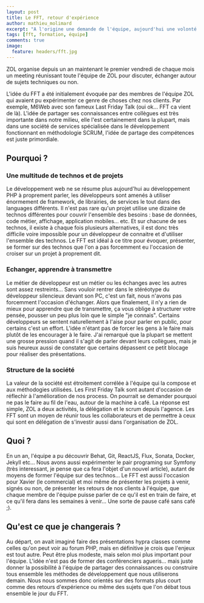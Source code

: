 ```yaml
---
layout: post
title: Le FFT, retour d'expérience
author: mathieu_molimard
excerpt: "A l'origine une demande de l'équipe, aujourd'hui une volonté de ma part, le FFT est au coeur de la vie d'entreprise de ZOL."
tags: [fft, formation, équipe]
comments: true
image:
  feature: headers/fft.jpg
---
```


ZOL organise depuis un an maintenant le premier vendredi de chaque mois un meeting réunissant toute l'équipe de ZOL pour discuter, échanger autour de sujets techniques ou non. 

L'idée du FFT a été initialement évoquée par des membres de l'équipe ZOL qui avaient pu expérimenter ce genre de choses chez nos clients. Par exemple, M6Web avec son fameux Last Friday Talk (oui ok... FFT ca vient de là). L'idée de partager ses connaissances entre collègues est très importante dans notre milieu, elle l'est certainement dans la plupart, mais dans une société de services spécialisée dans le développement fonctionnant en méthodologie SCRUM, l'idée de partage des compétences est juste primordiale. 


## Pourquoi ?


### Une multitude de technos et de projets

Le développement web ne se résume plus aujourd'hui au développement PHP à proprement parler, les développeurs sont amenés à utiliser énormement de framework, de librairies, de services le tout dans des languages différents. Il n'est pas rare qu'un projet utilise une dizaine de technos différentes pour couvrir l'ensemble des besoins : base de données, code métier, affichage, application mobiles... etc. Et sur chacune de ses technos, il existe à chaque fois plusieurs alternatives, il est donc très difficile voire impossible pour un développeur de connaitre et d'utiliser l'ensemble des technos. Le FFT est idéal à ce titre pour 	évoquer, présenter, se former sur des technos que l'on a pas forcemment eu l'occasion de croiser sur un projet à proprement dit. 


###  Echanger, apprendre à transmettre

Le métier de développeur est un métier ou les échanges avec les autres sont assez restreints... Sans vouloir rentrer dans le stéréotype du développeur silencieux devant son PC, c'est un fait, nous n'avons pas forcemment l'occasion d'échanger. Alors que finalement, il n'y a rien de mieux pour apprendre que de transmettre, ça vous oblige à structurer votre pensée, pousser un peu plus loin que le simple "je connais". Certains développeurs se sentent naturellement à l'aise pour parler en public, pour certains c'est un effort. L'idée n'étant pas de forcer les gens à le faire mais plutôt de les encourager à le faire. J'ai remarqué que la plupart se mettent une grosse pression quand il s'agit de parler devant leurs collègues, mais je suis heureux aussi de constater que certains dépassent ce petit blocage pour réaliser des présentations.

### Structure de la société

La valeur de la société est étroitement corrélée à l'équipe qui la compose et aux méthodogies utilisées. Les First Friday Talk sont autant d'occasion de réflechir à l'amélioration de nos process. On pourrait se demander pourquoi ne pas le faire au fil de l'eau, autour de la machine à café. La réponse est simple, ZOL a deux activités, la délégation et le scrum depuis l'agence. Les FFT sont un moyen de réunir tous les collaborateurs et de permettre à ceux qui sont en délégation de s'investir aussi dans l'organisation de ZOL.


## Quoi ? 

En un an, l'équipe a pu découvrir Behat, Git, ReactJS, Flux, Sonata, Docker, Jekyll etc... Nous avons aussi expérimenter le pair programing sur Symfony (très interessant, je pense que ca fera l'objet d'un nouvel article), autant de moyens de former l'équipe sur des technos...
Le FFT est aussi l'occasion pour Xavier (le commercial) et moi même de présenter les projets à venir, signés ou non, de présenter les retours de nos clients à l'équipe, que chaque membre de l'équipe puisse parler de ce qu'il est en train de faire, et ce qu'il fera dans les semaines à venir... Une sorte de pause café sans café ;).


## Qu'est ce que je changerais ? 

Au départ, on avait imaginé faire des présentations hypra classes comme celles qu'on peut voir au forum PHP, mais en définitive je crois que l'enjeux est tout autre. Peut être plus modeste, mais selon moi plus important pour l'équipe. L'idée n'est pas de former des conférenciers agueris... mais juste donner la possibilité à l'équipe de partager des connaissances ou construire tous ensemble les méthodes de développement que nous utiliserons demain. Nous nous sommes donc orientés sur des formats plus court comme des retours d'expérience ou même des sujets que l'on débat tous ensemble le jour du FFT. 